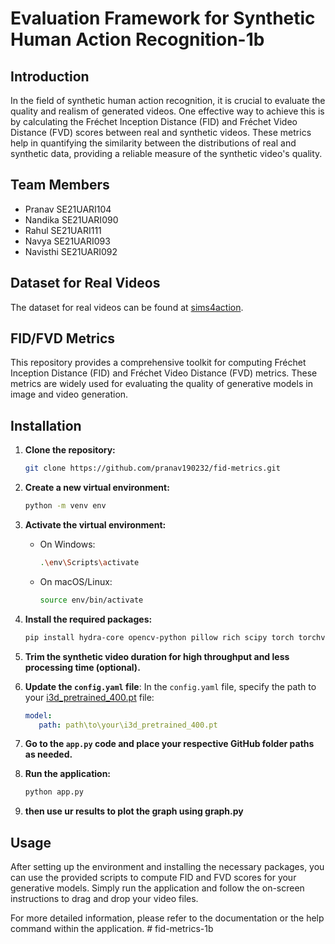 # Evaluation Framework for Synthetic Human Action Recognition-1b

## Introduction

In the field of synthetic human action recognition, it is crucial to evaluate the quality and realism of generated videos. One effective way to achieve this is by calculating the Fréchet Inception Distance (FID) and Fréchet Video Distance (FVD) scores between real and synthetic videos. These metrics help in quantifying the similarity between the distributions of real and synthetic data, providing a reliable measure of the synthetic video's quality.

## Team Members

- Pranav   SE21UARI104
- Nandika  SE21UARI090
- Rahul    SE21UARI111
- Navya    SE21UARI093
- Navisthi SE21UARI092

## Dataset for Real Videos

The dataset for real videos can be found at [sims4action](https://github.com/aroitberg/sims4action?tab=readme-ov-file).

## FID/FVD Metrics

This repository provides a comprehensive toolkit for computing Fréchet Inception Distance (FID) and Fréchet Video Distance (FVD) metrics. These metrics are widely used for evaluating the quality of generative models in image and video generation.

## Installation

1. **Clone the repository:**
    ```sh
    git clone https://github.com/pranav190232/fid-metrics.git
    ```

2. **Create a new virtual environment:**
    ```sh
    python -m venv env
    ```

3. **Activate the virtual environment:**
    - On Windows:
      ```sh
      .\env\Scripts\activate
      ```
    - On macOS/Linux:
      ```sh
      source env/bin/activate
      ```

4. **Install the required packages:**
    ```sh
    pip install hydra-core opencv-python pillow rich scipy torch torchvision
    ```

5. **Trim the synthetic video duration for high throughput and less processing time (optional).**

6. **Update the `config.yaml` file**:
   In the `config.yaml` file, specify the path to your [i3d_pretrained_400.pt](http://_vscodecontentref_/3) file:
   ```yaml
   model:
      path: path\to\your\i3d_pretrained_400.pt
   ```

7. **Go to the `app.py` code and place your respective GitHub folder paths as needed.**

8. **Run the application:**
    ```sh
    python app.py
    ```
9. **then use ur results to plot the graph using graph.py**

## Usage

After setting up the environment and installing the necessary packages, you can use the provided scripts to compute FID and FVD scores for your generative models. Simply run the application and follow the on-screen instructions to drag and drop your video files.

For more detailed information, please refer to the documentation or the help command within the application.
#   f i d - m e t r i c s - 1 b 
 
 
